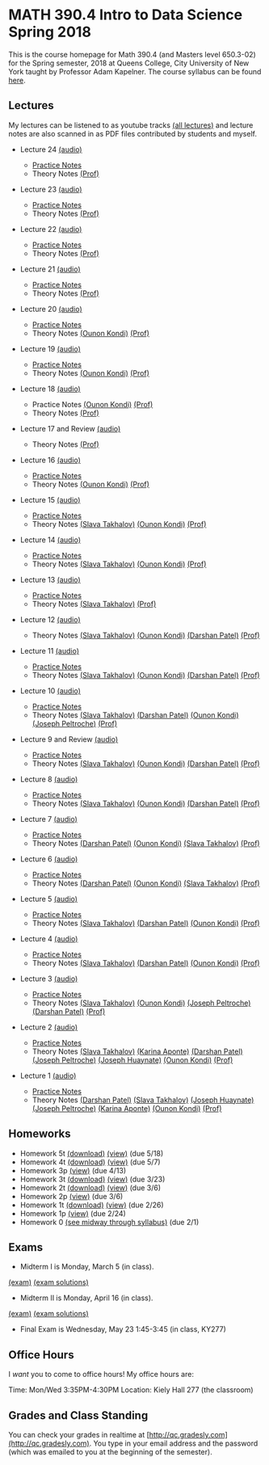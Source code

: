 # MATH 390.4 Intro to Data Science Spring 2018

This is the course homepage for Math 390.4 (and Masters level 650.3-02) for the Spring semester, 2018 at Queens College, City University of New York taught by Professor Adam Kapelner. The course syllabus can be found [here](https://github.com/kapelner/QC_Math_390.4_Spring_2018/blob/master/syllabus/syllabus.pdf).

## Lectures

My lectures can be listened to as youtube tracks [(all lectures)](https://www.youtube.com/playlist?list=PLIwvCnCDnF16ZnYs7EyWOEx84RptLjKiD) and lecture notes are also scanned in as PDF files contributed by students and myself.

* Lecture 24 [(audio)](https://youtu.be/c6kaJL26a_c)
  - [Practice Notes](https://github.com/kapelner/QC_Math_390.4_Spring_2018/blob/master/practice_lectures/lec24.Rmd) 
  - Theory Notes [(Prof)](https://github.com/kapelner/QC_Math_390.4_Spring_2018/blob/master/lectures/lec24kap.pdf) 
* Lecture 23 [(audio)](https://youtu.be/VTQuwoUHv24)
  - [Practice Notes](https://github.com/kapelner/QC_Math_390.4_Spring_2018/blob/master/practice_lectures/lec23.Rmd) 
  - Theory Notes [(Prof)](https://github.com/kapelner/QC_Math_390.4_Spring_2018/blob/master/lectures/lec23kap.pdf)
* Lecture 22 [(audio)](https://youtu.be/-gdn0em3IcI)
  - [Practice Notes](https://github.com/kapelner/QC_Math_390.4_Spring_2018/blob/master/practice_lectures/lec22.Rmd) 
  - Theory Notes [(Prof)](https://github.com/kapelner/QC_Math_390.4_Spring_2018/blob/master/lectures/lec22kap.pdf)
* Lecture 21 [(audio)](https://youtu.be/bFuBCrvAtMU)
  - [Practice Notes](https://github.com/kapelner/QC_Math_390.4_Spring_2018/blob/master/practice_lectures/lec21.Rmd) 
  - Theory Notes [(Prof)](https://github.com/kapelner/QC_Math_390.4_Spring_2018/blob/master/lectures/lec20kap.pdf)
* Lecture 20 [(audio)](https://youtu.be/M7p9Ze4QdlQ)
  - [Practice Notes](https://github.com/kapelner/QC_Math_390.4_Spring_2018/blob/master/practice_lectures/lec20.Rmd) 
  - Theory Notes [(Ounon Kondi)](https://github.com/kapelner/QC_Math_390.4_Spring_2018/blob/master/lectures/lec20kondi.pdf) [(Prof)](https://github.com/kapelner/QC_Math_390.4_Spring_2018/blob/master/lectures/lec20kap.pdf)
* Lecture 19 [(audio)](https://youtu.be/bpKq1m7WPLw)
  - [Practice Notes](https://github.com/kapelner/QC_Math_390.4_Spring_2018/blob/master/practice_lectures/lec19.Rmd) 
  - Theory Notes [(Ounon Kondi)](https://github.com/kapelner/QC_Math_390.4_Spring_2018/blob/master/lectures/lec19kondi.pdf) [(Prof)](https://github.com/kapelner/QC_Math_390.4_Spring_2018/blob/master/lectures/lec19kap.pdf)
* Lecture 18 [(audio)](https://youtu.be/wIM9I1tdPX8)
  - Practice Notes [(Ounon Kondi)](https://github.com/kapelner/QC_Math_390.4_Spring_2018/blob/master/lectures/lec18kondi.pdf) [(Prof)](https://github.com/kapelner/QC_Math_390.4_Spring_2018/blob/master/practice_lectures/lec18.Rmd) 
  - Theory Notes [(Prof)](https://github.com/kapelner/QC_Math_390.4_Spring_2018/blob/master/lectures/lec18kap.pdf)
* Lecture 17 and Review [(audio)](https://youtu.be/Ee4H-wtHZ1w)
  - Theory Notes [(Prof)](https://github.com/kapelner/QC_Math_390.4_Spring_2018/blob/master/lectures/lec17kap.pdf)
* Lecture 16 [(audio)](https://youtu.be/JmcdaArfewE)
  - [Practice Notes](https://github.com/kapelner/QC_Math_390.4_Spring_2018/blob/master/practice_lectures/lec16.Rmd) 
  - Theory Notes [(Ounon Kondi)](https://github.com/kapelner/QC_Math_390.4_Spring_2018/blob/master/lectures/lec16kondi.pdf)  [(Prof)](https://github.com/kapelner/QC_Math_390.4_Spring_2018/blob/master/lectures/lec16kap.pdf)
* Lecture 15 [(audio)](https://youtu.be/AjTHZMqbZyk)
  - [Practice Notes](https://github.com/kapelner/QC_Math_390.4_Spring_2018/blob/master/practice_lectures/lec15.Rmd) 
  - Theory Notes [(Slava Takhalov)](https://github.com/kapelner/QC_Math_390.4_Spring_2018/blob/master/lectures/lec15tachalov.pdf) [(Ounon Kondi)](https://github.com/kapelner/QC_Math_390.4_Spring_2018/blob/master/lectures/lec15kondi.pdf) [(Prof)](https://github.com/kapelner/QC_Math_390.4_Spring_2018/blob/master/lectures/lec15kap.pdf)
* Lecture 14 [(audio)](https://youtu.be/jlQsMKCHUIA)
  - [Practice Notes](https://github.com/kapelner/QC_Math_390.4_Spring_2018/blob/master/practice_lectures/lec14.Rmd) 
  - Theory Notes [(Slava Takhalov)](https://github.com/kapelner/QC_Math_390.4_Spring_2018/blob/master/lectures/lec14tachalov.pdf) [(Ounon Kondi)](https://github.com/kapelner/QC_Math_390.4_Spring_2018/blob/master/lectures/lec14kondi.pdf) [(Prof)](https://github.com/kapelner/QC_Math_390.4_Spring_2018/blob/master/lectures/lec14kap.pdf)
* Lecture 13 [(audio)](https://youtu.be/ZsTEen-cVpI)
  - [Practice Notes](https://github.com/kapelner/QC_Math_390.4_Spring_2018/blob/master/practice_lectures/lec13.Rmd) 
  - Theory Notes [(Slava Takhalov)](https://github.com/kapelner/QC_Math_390.4_Spring_2018/blob/master/lectures/lec13tachalov.pdf) [(Prof)](https://github.com/kapelner/QC_Math_390.4_Spring_2018/blob/master/lectures/lec13kap.pdf)
* Lecture 12 [(audio)](https://youtu.be/T69-PuacArk)
  - Theory Notes [(Slava Takhalov)](https://github.com/kapelner/QC_Math_390.4_Spring_2018/blob/master/lectures/lec12tachalov.pdf) [(Ounon Kondi)](https://github.com/kapelner/QC_Math_390.4_Spring_2018/blob/master/lectures/lec12kondi.pdf) [(Darshan Patel)](https://github.com/kapelner/QC_Math_390.4_Spring_2018/blob/master/lectures/lec12patel.pdf) [(Prof)](https://github.com/kapelner/QC_Math_390.4_Spring_2018/blob/master/lectures/lec12kap.pdf)
* Lecture 11 [(audio)](https://youtu.be/LGdeP9CGD-Y)
  - [Practice Notes](https://github.com/kapelner/QC_Math_390.4_Spring_2018/blob/master/practice_lectures/lec11.Rmd) 
  - Theory Notes [(Slava Takhalov)](https://github.com/kapelner/QC_Math_390.4_Spring_2018/blob/master/lectures/lec11tachalov.pdf) [(Ounon Kondi)](https://github.com/kapelner/QC_Math_390.4_Spring_2018/blob/master/lectures/lec11kondi.pdf) [(Darshan Patel)](https://github.com/kapelner/QC_Math_390.4_Spring_2018/blob/master/lectures/lec11patel.pdf) [(Prof)](https://github.com/kapelner/QC_Math_390.4_Spring_2018/blob/master/lectures/lec11kap.pdf)
* Lecture 10 [(audio)](https://youtu.be/LUqKoFOiNtI)
  - [Practice Notes](https://github.com/kapelner/QC_Math_390.4_Spring_2018/blob/master/practice_lectures/lec10.Rmd) 
  - Theory Notes [(Slava Takhalov)](https://github.com/kapelner/QC_Math_390.4_Spring_2018/blob/master/lectures/lec10tachalov.pdf) [(Darshan Patel)](https://github.com/kapelner/QC_Math_390.4_Spring_2018/blob/master/lectures/lec10patel.pdf) [(Ounon Kondi)](https://github.com/kapelner/QC_Math_390.4_Spring_2018/blob/master/lectures/lec10kondi.pdf) [(Joseph Peltroche)](https://github.com/kapelner/QC_Math_390.4_Spring_2018/blob/master/lectures/lec10peltroche.pdf) [(Prof)](https://github.com/kapelner/QC_Math_390.4_Spring_2018/blob/master/lectures/lec10kap.pdf)
* Lecture 9 and Review [(audio)](https://youtu.be/W5QFFxv4hIk) 
  - [Practice Notes](https://github.com/kapelner/QC_Math_390.4_Spring_2018/blob/master/practice_lectures/lec09.Rmd) 
  - Theory Notes [(Slava Takhalov)](https://github.com/kapelner/QC_Math_390.4_Spring_2018/blob/master/lectures/lec09tachalov.pdf) [(Ounon Kondi)](https://github.com/kapelner/QC_Math_390.4_Spring_2018/blob/master/lectures/lec09kondi.pdf) [(Darshan Patel)](https://github.com/kapelner/QC_Math_390.4_Spring_2018/blob/master/lectures/lec09patel.pdf) [(Prof)](https://github.com/kapelner/QC_Math_390.4_Spring_2018/blob/master/lectures/lec09kap.pdf) 
* Lecture 8 [(audio)](https://youtu.be/ldKaoMtOuns)
  - [Practice Notes](https://github.com/kapelner/QC_Math_390.4_Spring_2018/blob/master/practice_lectures/lec08.Rmd) 
  - Theory Notes [(Slava Takhalov)](https://github.com/kapelner/QC_Math_390.4_Spring_2018/blob/master/lectures/lec08tachalov.pdf) [(Ounon Kondi)](https://github.com/kapelner/QC_Math_390.4_Spring_2018/blob/master/lectures/lec08kondi.pdf) [(Darshan Patel)](https://github.com/kapelner/QC_Math_390.4_Spring_2018/blob/master/lectures/lec08patel.pdf) [(Prof)](https://github.com/kapelner/QC_Math_390.4_Spring_2018/blob/master/lectures/lec08kap.pdf)
* Lecture 7 [(audio)](https://youtu.be/3zbCPB3pxa0)
  - [Practice Notes](https://github.com/kapelner/QC_Math_390.4_Spring_2018/blob/master/practice_lectures/lec07.Rmd) 
  - Theory Notes [(Darshan Patel)](https://github.com/kapelner/QC_Math_390.4_Spring_2018/blob/master/lectures/lec07patel.pdf) [(Ounon Kondi)](https://github.com/kapelner/QC_Math_390.4_Spring_2018/blob/master/lectures/lec07kondi.pdf) [(Slava Takhalov)](https://github.com/kapelner/QC_Math_390.4_Spring_2018/blob/master/lectures/lec07takhalov.pdf) [(Prof)](https://github.com/kapelner/QC_Math_390.4_Spring_2018/blob/master/lectures/lec07kap.pdf)
* Lecture 6 [(audio)](https://youtu.be/-47jbhZfiNQ)
  - [Practice Notes](https://github.com/kapelner/QC_Math_390.4_Spring_2018/blob/master/practice_lectures/lec06.Rmd) 
  - Theory Notes [(Darshan Patel)](https://github.com/kapelner/QC_Math_390.4_Spring_2018/blob/master/lectures/lec06patel.pdf) [(Ounon Kondi)](https://github.com/kapelner/QC_Math_390.4_Spring_2018/blob/master/lectures/lec06kondi.pdf) [(Slava Takhalov)](https://github.com/kapelner/QC_Math_390.4_Spring_2018/blob/master/lectures/lec06takhalov.pdf) [(Prof)](https://github.com/kapelner/QC_Math_390.4_Spring_2018/blob/master/lectures/lec06kap.pdf)
* Lecture 5 [(audio)](https://youtu.be/PVNhndKiT70)
  - [Practice Notes](https://github.com/kapelner/QC_Math_390.4_Spring_2018/blob/master/practice_lectures/lec05.Rmd) 
  - Theory Notes [(Slava Takhalov)](https://github.com/kapelner/QC_Math_390.4_Spring_2018/blob/master/lectures/lec05takhalov.pdf) [(Darshan Patel)](https://github.com/kapelner/QC_Math_390.4_Spring_2018/blob/master/lectures/lec05patel.pdf) [(Ounon Kondi)](https://github.com/kapelner/QC_Math_390.4_Spring_2018/blob/master/lectures/lec05kondi.pdf) [(Prof)](https://github.com/kapelner/QC_Math_390.4_Spring_2018/blob/master/lectures/lec05kap.pdf)
* Lecture 4 [(audio)](https://youtu.be/1eG-Qg1rfvo)
  - [Practice Notes](https://github.com/kapelner/QC_Math_390.4_Spring_2018/blob/master/practice_lectures/lec04.Rmd) 
  - Theory Notes [(Slava Takhalov)](https://github.com/kapelner/QC_Math_390.4_Spring_2018/blob/master/lectures/lec04takhalov.pdf) [(Darshan Patel)](https://github.com/kapelner/QC_Math_390.4_Spring_2018/blob/master/lectures/lec04patel.pdf) [(Ounon Kondi)](https://github.com/kapelner/QC_Math_390.4_Spring_2018/blob/master/lectures/lec04kondi.pdf) [(Prof)](https://github.com/kapelner/QC_Math_390.4_Spring_2018/blob/master/lectures/lec04kap.pdf)
* Lecture 3 [(audio)](https://youtu.be/TnQGJqgFm1M)
  - [Practice Notes](https://github.com/kapelner/QC_Math_390.4_Spring_2018/blob/master/practice_lectures/lec03.Rmd)
  - Theory Notes [(Slava Takhalov)](https://github.com/kapelner/QC_Math_390.4_Spring_2018/blob/master/lectures/lec03takhalov.pdf) [(Ounon Kondi)](https://github.com/kapelner/QC_Math_390.4_Spring_2018/blob/master/lectures/lec03kondi.pdf) [(Joseph Peltroche)](https://github.com/kapelner/QC_Math_390.4_Spring_2018/blob/master/lectures/lec03peltroche.pdf) [(Darshan Patel)](https://github.com/kapelner/QC_Math_390.4_Spring_2018/blob/master/lectures/lec03patel.pdf) [(Prof)](https://github.com/kapelner/QC_Math_390.4_Spring_2018/blob/master/lectures/lec03kap.pdf)
* Lecture 2 [(audio)](https://youtu.be/5oPPucZ5VME)  
  - [Practice Notes](https://github.com/kapelner/QC_Math_390.4_Spring_2018/blob/master/practice_lectures/lec02.Rmd)	
  - Theory Notes [(Slava Takhalov)](https://github.com/kapelner/QC_Math_390.4_Spring_2018/blob/master/lectures/lec02takhalov.pdf) [(Karina Aponte)](https://github.com/kapelner/QC_Math_390.4_Spring_2018/blob/master/lectures/lec02aponte.pdf) [(Darshan Patel)](https://github.com/kapelner/QC_Math_390.4_Spring_2018/blob/master/lectures/lec02patel.pdf) [(Joseph Peltroche)](https://github.com/kapelner/QC_Math_390.4_Spring_2018/blob/master/lectures/lec02peltroche.pdf) [(Joseph Huaynate)](https://github.com/kapelner/QC_Math_390.4_Spring_2018/blob/master/lectures/lec02huaynate.pdf) [(Ounon Kondi)](https://github.com/kapelner/QC_Math_390.4_Spring_2018/blob/master/lectures/lec02kondi.pdf) [(Prof)](https://github.com/kapelner/QC_Math_390.4_Spring_2018/blob/master/lectures/lec02kap.pdf)

* Lecture 1 [(audio)](https://youtu.be/yHW4xy5pgL4)
  - [Practice Notes](https://github.com/kapelner/QC_Math_390.4_Spring_2018/blob/master/practice_lectures/lec01.Rmd) 
  - Theory Notes [(Darshan Patel)](https://github.com/kapelner/QC_Math_390.4_Spring_2018/blob/master/lectures/lec01patel.pdf) [(Slava Takhalov)](https://github.com/kapelner/QC_Math_390.4_Spring_2018/blob/master/lectures/lec01takhalov.pdf) [(Joseph Huaynate)](https://github.com/kapelner/QC_Math_390.4_Spring_2018/blob/master/lectures/lec01huaynate.pdf) [(Joseph Peltroche)](https://github.com/kapelner/QC_Math_390.4_Spring_2018/blob/master/lectures/lec01peltroche.pdf) [(Karina Aponte)](https://github.com/kapelner/QC_Math_390.4_Spring_2018/blob/master/lectures/lec01aponte.pdf) [(Ounon Kondi)](https://github.com/kapelner/QC_Math_390.4_Spring_2018/blob/master/lectures/lec01kondi.pdf) [(Prof)](https://github.com/kapelner/QC_Math_390.4_Spring_2018/blob/master/lectures/lec01kap.pdf)


## Homeworks

* Homework 5t [(download)](https://github.com/kapelner/QC_Math_390.4_Spring_2018/blob/master/homeworks/hw05/hw05t.pdf?raw=true) [(view)](https://github.com/kapelner/QC_Math_390.4_Spring_2018/blob/master/homeworks/hw05/hw05t.pdf) (due 5/18)
* Homework 4t [(download)](https://github.com/kapelner/QC_Math_390.4_Spring_2018/blob/master/homeworks/hw04/hw04t.pdf?raw=true) [(view)](https://github.com/kapelner/QC_Math_390.4_Spring_2018/blob/master/homeworks/hw04/hw04t.pdf) (due 5/7)
* Homework 3p [(view)](https://github.com/kapelner/QC_Math_390.4_Spring_2018/blob/master/homeworks/hw03/hw03p.Rmd) (due 4/13)
* Homework 3t [(download)](https://github.com/kapelner/QC_Math_390.4_Spring_2018/blob/master/homeworks/hw03/hw03t.pdf?raw=true) [(view)](https://github.com/kapelner/QC_Math_390.4_Spring_2018/blob/master/homeworks/hw03/hw03t.pdf) (due 3/23)
* Homework 2t [(download)](https://github.com/kapelner/QC_Math_390.4_Spring_2018/blob/master/homeworks/hw02/hw02t.pdf?raw=true) [(view)](https://github.com/kapelner/QC_Math_390.4_Spring_2018/blob/master/homeworks/hw02/hw02t.pdf) (due 3/6)
* Homework 2p [(view)](https://github.com/kapelner/QC_Math_390.4_Spring_2018/blob/master/homeworks/hw02/hw02p.Rmd) (due 3/6)
* Homework 1t [(download)](https://github.com/kapelner/QC_Math_390.4_Spring_2018/blob/master/homeworks/hw01/hw01t.pdf?raw=true) [(view)](https://github.com/kapelner/QC_Math_390.4_Spring_2018/blob/master/homeworks/hw01/hw01t.pdf) (due 2/26)
* Homework 1p [(view)](https://github.com/kapelner/QC_Math_390.4_Spring_2018/blob/master/homeworks/hw01/hw01p.Rmd) (due 2/24)
* Homework 0 [(see midway through syllabus)](https://github.com/kapelner/QC_Math_390.4_Spring_2018/blob/master/syllabus/syllabus.pdf?raw=true) (due 2/1)

## Exams

* Midterm I is Monday, March 5 (in class).

[(exam)](https://github.com/kapelner/QC_Math_390.4_Spring_2018/blob/master/exams/midterm1/midterm1.pdf) [(exam solutions)](https://github.com/kapelner/QC_Math_390.4_Spring_2018/blob/master/exams/midterm1/midterm1_solutions.pdf)

* Midterm II is Monday, April 16 (in class).

[(exam)](https://github.com/kapelner/QC_Math_390.4_Spring_2018/blob/master/exams/midterm2/midterm2.pdf) [(exam solutions)](https://github.com/kapelner/QC_Math_390.4_Spring_2018/blob/master/exams/midterm2/midterm2_solutions.pdf)

* Final Exam is Wednesday, May 23 1:45-3:45 (in class, KY277)

## Office Hours

I *want* you to come to office hours! My office hours are:

Time: Mon/Wed 3:35PM-4:30PM
Location: Kiely Hall 277 (the classroom)

## Grades and Class Standing

You can check your grades in realtime at [http://qc.gradesly.com](http://qc.gradesly.com). You type in your email address and the password (which was emailed to you at the beginning of the semester).
